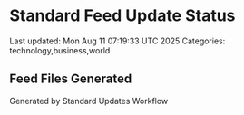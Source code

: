 # Standard Feed Update Status
Last updated: Mon Aug 11 07:19:33 UTC 2025
Categories: technology,business,world

## Feed Files Generated

Generated by Standard Updates Workflow
